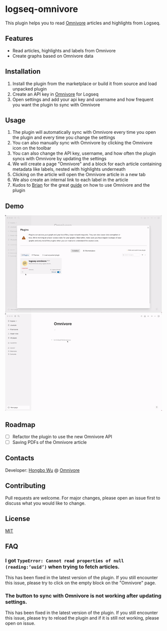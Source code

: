 # logseq-omnivore

This plugin helps you to read [Omnivore](https://omnivore.app/) articles and highlights from Logseq.

## Features

* Read articles, highlights and labels from Omnivore
* Create graphs based on Omnivore data

## Installation

1. Install the plugin from the marketplace or build it from source and load unpacked plugin
2. Create an API key in [Omnivore](https://omnivore.app/settings/api) for Logseq
3. Open settings and add your api key and username and how frequent you want the plugin to sync with Omnivore

## Usage

1. The plugin will automatically sync with Omnivore every time you open the plugin and every time you change the settings
2. You can also manually sync with Omnivore by clicking the Omnivore icon on the toolbar
3. You can also change the API key, username, and how often the plugin syncs with Omnivore by updating the settings
4. We will create a page "Omnivore" and a block for each article containing metadata like labels, nested with highlights underneath
5. Clicking on the article will open the Omnivore article in a new tab
6. We also create an internal link to each label in the article
7. Kudos to [Brian](https://twitter.com/Bsunter) for the great [guide](https://briansunter.com/graph/#/page/omnivore-logseq-guide?anchor=ls-block-62b28de3-0e9e-456e-bf29-7e2541213aa5) on how to use Omnivore and the plugin 

## Demo

![settings](./settings-demo.gif)
![loading](./loading-demo.gif)

## Roadmap

- [ ] Refactor the plugin to use the new Omnivore API
- [ ] Saving PDFs of the Omnivore article

## Contacts

Developer: [Hongbo Wu](https://github.com/sywhb) @ [Omnivore](https://github.com/omnivore-app)

## Contributing

Pull requests are welcome. For major changes, please open an issue first to discuss what you would like to change.

## License

[MIT](https://choosealicense.com/licenses/mit/)

## FAQ

### I got `TypeError: Cannot read properties of null (reading:’uuid’)` when trying to fetch articles.

This has been fixed in the latest version of the plugin. If you still encounter this issue, please try to click on the empty block on the "Omnivore" page.

### The button to sync with Omnivore is not working after updating settings.

This has been fixed in the latest version of the plugin. If you still encounter this issue, please try to reload the plugin and if it is still not working, please open on issue.
